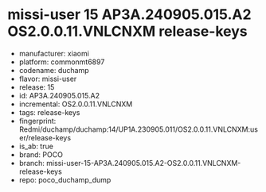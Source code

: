 # missi-user 15 AP3A.240905.015.A2 OS2.0.0.11.VNLCNXM release-keys
- manufacturer: xiaomi
- platform: commonmt6897
- codename: duchamp
- flavor: missi-user
- release: 15
- id: AP3A.240905.015.A2
- incremental: OS2.0.0.11.VNLCNXM
- tags: release-keys
- fingerprint: Redmi/duchamp/duchamp:14/UP1A.230905.011/OS2.0.0.11.VNLCNXM:user/release-keys
- is_ab: true
- brand: POCO
- branch: missi-user-15-AP3A.240905.015.A2-OS2.0.0.11.VNLCNXM-release-keys
- repo: poco_duchamp_dump
